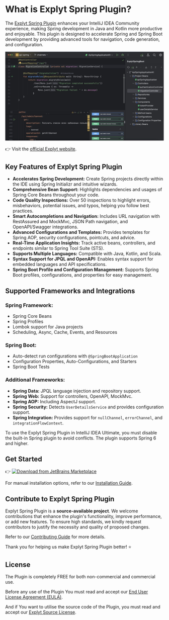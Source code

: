 # What is Explyt Spring Plugin?

The [Explyt Spring Plugin](https://explyt.com/spring) enhances your IntelliJ IDEA Community experience, making Spring development in Java and Kotlin more productive and enjoyable. This plugin is designed to accelerate Spring and Spring Boot development by providing advanced tools for navigation, code generation, and configuration.

![Screen](https://github.com/explyt/spring-plugin/blob/main/images/screen1.jpg)

👉 Visit the [official Explyt website](https://explyt.com/).

## Key Features of Explyt Spring Plugin

- **Accelerates Spring Development:** Create Spring projects directly within the IDE using Spring Initializr and intuitive wizards.
- **Comprehensive Bean Support:** Highlights dependencies and usages of Spring Core Beans throughout your code.
- **Code Quality Inspections:** Over 50 inspections to highlight errors, misbehaviors, potential issues, and typos, helping you follow best practices.
- **Smart Autocompletions and Navigation:** Includes URL navigation with RestAssured and MockMvc, JSON Path navigation, and OpenAPI/Swagger integrations.
- **Advanced Configurations and Templates:** Provides templates for Spring AOP, security configurations, pointcuts, and advice.
- **Real-Time Application Insights:** Track active beans, controllers, and endpoints similar to Spring Tool Suite (STS).
- **Supports Multiple Languages:** Compatible with Java, Kotlin, and Scala.
- **Syntax Support for JPQL and OpenAPI:** Enables syntax support for embedded languages and API specifications.
- **Spring Boot Profile and Configuration Management:** Supports Spring Boot profiles, configurations, and properties for easy management.

## Supported Frameworks and Integrations

### Spring Framework:
- Spring Core Beans
- Spring Profiles
- Lombok support for Java projects
- Scheduling, Async, Cache, Events, and Resources

### Spring Boot:
- Auto-detect run configurations with `@SpringBootApplication`
- Configuration Properties, Auto-Configurations, and Starters
- Spring Boot Tests

### Additional Frameworks:
- **Spring Data:** JPQL language injection and repository support.
- **Spring Web:** Support for controllers, OpenAPI, MockMvc.
- **Spring AOP:** Including AspectJ support.
- **Spring Security:** Detects `UserDetailsService` and provides configuration support.
- **Spring Integration:** Provides support for `nullChannel`, `errorChannel`, and `integrationFlowContext`.

To use the Explyt Spring Plugin in IntelliJ IDEA Ultimate, you must disable the built-in Spring plugin to avoid conflicts. The plugin supports Spring 6 and higher.

## Get Started

👉 [![Download from JetBrains Marketplace](https://img.shields.io/badge/Download_from-JetBrains_Marketplace-brightgreen?style=for-the-badge)](https://plugins.jetbrains.com/plugin/23273-spring-explyt)

For manual installation options, refer to our [Installation Guide](https://github.com/explyt/spring-plugin/wiki/Installation-Guide).

## Contribute to Explyt Spring Plugin

Explyt Spring Plugin is a **source-available project**. We welcome contributions that enhance the plugin's functionality, improve performance, or add new features. To ensure high standards, we kindly request contributors to justify the necessity and quality of proposed changes.

Refer to our [Contributing Guide](https://github.com/explyt/spring-plugin/blob/main/CONTRIBUTING.md) for more details.

Thank you for helping us make Explyt Spring Plugin better! ⭐

## License

The Plugin is completely FREE for both non-commercial and commercial use. 

Before any use of the Plugin You must read and accept our [End User License Agreement (EULA)](https://github.com/explyt/spring-plugin/blob/main/LICENSE.md). 

And if You want to utilise the source code of the Plugin, you must read and accept our [Explyt Source License](https://github.com/explyt/spring-plugin/blob/main/LICENSE.md).

